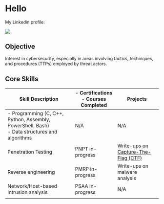# Hello

My Linkedin profile:

<a href="https://www.linkedin.com/in/jaylimzjinzhi/"><img src="https://img.shields.io/badge/-LinkedIn-0072b1?&style=for-the-badge&logo=linkedin&logoColor=white" /></a>

## Objective

Interest in cybersecurity, especially in areas involving tactics, techniques, and procedures (TTPs) employed by threat actors.

## Core Skills

| Skill Description      | - Certifications </br> - Courses Completed | Projects  |
| ----------- | ----------- | ----------- |
| - Programming (C, C++, Python, Assembly, PowerShell, Bash) </br> - Data structures and algorithms | N/A       |  N/A      |
| Penetration Testing   | PNPT in-progress        | <a href="https://github.com/JayL33z/CTF">Write-ups on Capture-The-Flag (CTF)</a>        |
|    Reverse engineering   | PMRP in-progress       | Write-ups on malware analysis       |
| Network/Host-based intrusion analysis   | PSAA in-progress        | N/A        |
|       |        |        |

  
